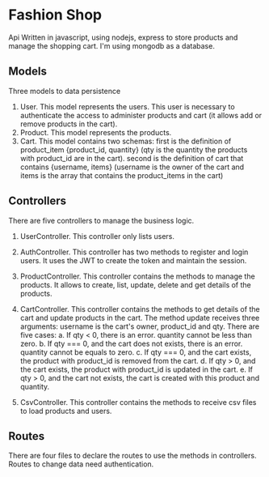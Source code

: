 # Fashion Shop
Api Written in javascript, using nodejs, express to store products and manage the shopping cart. I'm using mongodb as a database.

## Models
Three models to data persistence
1. User. This model represents the users. This user is necessary to authenticate the access to administer products and cart (it allows add or remove products in the cart).
2. Product.  This model represents the products. 
3. Cart.  This model contains two schemas:  first is the definition of product_item {product_id, quantity} (qty is the quantity the products with product_id  are in the cart). second is the definition of cart that contains {username, items} (username is the owner of the cart and items is the array that contains the product_items in the cart)

## Controllers
There are five controllers to manage the business logic.

1. UserController. This controller only lists users.
2. AuthController. This controller has two methods to register and login users. It uses the JWT to create the token and maintain the session.
3. ProductController. This controller contains the methods to manage the products.  It allows to create, list, update, delete and get details of the products.  
4. CartController. This controller contains the methods to get details of the cart and update products in the cart. The method update receives three arguments: username is the cart's owner, product_id and qty. There are five cases:
    a. If qty < 0, there is an error.  quantity cannot be less than zero.
    b. If qty === 0, and the cart does not exists, there is an error.  quantity cannot be equals to zero.
    c. If qty === 0, and the cart exists, the product with product_id is removed from the cart.
    d. If qty > 0, and the cart exists, the product with product_id is updated in the cart.
    e. If qty > 0, and the cart not exists, the cart is created with this product and quantity.

5. CsvController.  This controller contains the methods to receive csv files to load products and users.

## Routes
There are four files to declare the routes to use the methods in controllers.  Routes to change data need authentication. 


